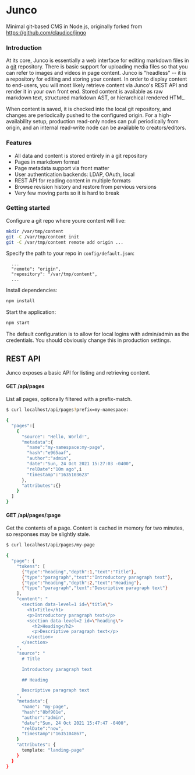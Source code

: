 # Junco

Minimal git-based CMS in Node.js, originally forked from https://github.com/claudioc/jingo

### Introduction

At its core, Junco is essentially a web interface for editing markdown files in a [git](https://git-scm.com/) repository.  There is basic support for uploading media files so that you can refer to images and videos in page content.  Junco is "headless" -- it is a repository for editing and storing your content.  In order to display content to end-users, you will most likely retrieve content via Junco's REST API and render it in your own front end.  Stored content is available as raw markdown text, structured markdown AST, or hierarchical rendered HTML.

When content is saved, it is checked into the local git repository, and changes are periodically pushed to the configured origin.  For a high-availability setup, production read-only nodes can pull periodically from origin, and an internal read-write node can be available to creators/editors. 

### Features

- All data and content is stored entirely in a git repository
- Pages in markdown format
- Page metadata support via front matter
- User authentication backends: LDAP, OAuth, local
- REST API for reading content in multiple formats
- Browse revision history and restore from pervious versions
- Very few moving parts so it is hard to break

### Getting started

Configure a git repo where youre content will live:

```bash
mkdir /var/tmp/content
git -C /var/tmp/content init
git -C /var/tmp/content remote add origin ...
```

Specify the path to your repo in `config/default.json`:

```
  ...
  "remote": "origin",
  "repository": "/var/tmp/content",
  ...
```

Install dependencies:
```bash
npm install
```

Start the application:
```bash
npm start
```

The default configuration is to allow for local logins with admin/admin as the credentials.  You should obviously change this in production settings.

## REST API

Junco exposes a basic API for listing and retrieving content.


#### GET /api/pages

List all pages, optionally filtered with a prefix-match.

```bash
$ curl localhost/api/pages?prefix=my-namespace:

{
  "pages":[
    {
      "source": "Hello, World!",
      "metadata":{
        "name":"my-namespace:my-page",
        "hash":"e965aaf",
        "author":"admin",
        "date":"Sun, 24 Oct 2021 15:27:03 -0400",
        "relDate":"10m ago",i
        "timestamp":"1635103623"
      },
      "attributes":{}
    }
  ]
}
```

#### GET /api/pages/:page

Get the contents of a page.  Content is cached in memory for two minutes, so responses may be slightly stale.

```bash
$ curl localhost/api/pages/my-page

{
  "page": {
    "tokens": [
      {"type":"heading","depth":1,"text":"Title"},
      {"type":"paragraph","text":"Introductory paragraph text"},
      {"type":"heading","depth":2,"text":"Heading"},
      {"type":"paragraph","text":"Descriptive paragraph text"}
    ],
    "content": "
      <section data-level=1 id=\"title\">
        <h1>Title</h1>
        <p>Introductory paragraph text</p>
        <section data-level=2 id=\"heading\">
          <h2>Heading</h2>
          <p>Descriptive paragraph text</p>
        </section>
      </section>
    ",
    "source": "
      # Title

      Introductory paragraph text

      ## Heading

      Descriptive paragraph text
    ",
    "metadata":{
      "name": "my-page",
      "hash":"8bf901e",
      "author":"admin",
      "date":"Sun, 24 Oct 2021 15:47:47 -0400",
      "relDate":"now",
      "timestamp":"1635104867",
    }
    "attributes": {
      template: "landing-page"
    }
  }
}
```

